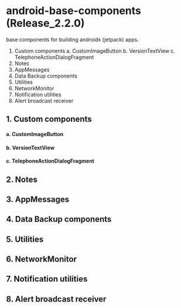 
# android-base-components (Release_2.2.0)
base components for building androidx (jetpack) apps.

1. Custom components
  a. CustomImageButton
  b. VersionTextView
  c. TelephoneActionDialogFragment
2. Notes
3. AppMessages
4. Data Backup components
5. Utilities
6. NetworkMonitor
7. Notification utilities
8. Alert broadcast receiver


##   1. Custom components
####  a. CustomImageButton
####  b. VersionTextView
####  c. TelephoneActionDialogFragment

## 2. Notes

## 3. AppMessages

## 4. Data Backup components

## 5. Utilities

## 6. NetworkMonitor

## 7. Notification utilities

## 8. Alert broadcast receiver

